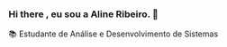 ### Hi there , eu sou a Aline Ribeiro. 👋

📚 Estudante de Análise e Desenvolvimento de Sistemas <br>
